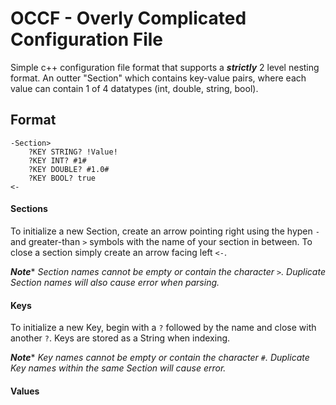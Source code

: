 # OCCF - Overly Complicated Configuration File
Simple c++ configuration file format that supports a ***strictly*** 2 level nesting format. An outter "Section" which contains key-value pairs, where each value can contain 1 of 4 datatypes (int, double, string, bool).

## Format
```
-Section>
    ?KEY STRING? !Value!
    ?KEY INT? #1#
    ?KEY DOUBLE? #1.0#
    ?KEY BOOL? true
<-
```
#### Sections
To initialize a new Section, create an arrow pointing right using the hypen ```-``` and greater-than ```>``` symbols with the name of your section in between. To close a section simply create an arrow facing left ```<-```. 

***Note**** _Section names cannot be empty or contain the character ```>```. Duplicate Section names will also cause error when parsing._

#### Keys
To initialize a new Key, begin with a ```?``` followed by the name and close with another ```?```. Keys are stored as a String when indexing.

***Note**** _Key names cannot be empty or contain the character ```#```. Duplicate Key names within the same Section will cause error._ 

#### Values


